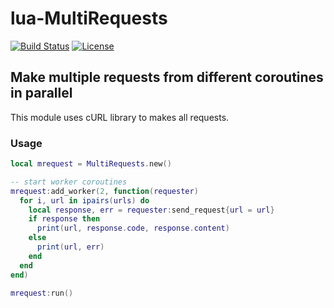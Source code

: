 # lua-MultiRequests
[![Build Status](https://travis-ci.org/moteus/lua-MultiRequests.svg?branch=master)](https://travis-ci.org/moteus/lua-MultiRequests)
[![License](http://img.shields.io/badge/License-MIT-brightgreen.svg)](LICENSE)

## Make multiple requests from different coroutines in parallel

This module uses cURL library to makes all requests.

### Usage
```Lua
local mrequest = MultiRequests.new()

-- start worker coroutines
mrequest:add_worker(2, function(requester)
  for i, url in ipairs(urls) do
    local response, err = requester:send_request{url = url}
    if response then
      print(url, response.code, response.content)
    else
      print(url, err)
    end
  end
end)

mrequest:run()
```
